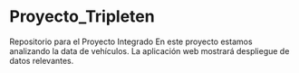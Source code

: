 # Proyecto_Tripleten
Repositorio para el Proyecto Integrado
En este proyecto estamos analizando la data de vehículos.
La aplicación web mostrará despliegue de datos relevantes.
